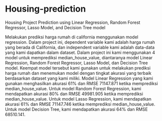 # Housing-prediction
Housing Project Prediction using Linear Regression, Random Forest Regressor, Lasso Model, and Decision Tree model

Melakukan prediksi harga rumah di california menggunakan model regression. Dalam project ini, dependent variable kami adalah harga rumah yang berada di California, dan independent variable kami adalah data-data yang kami dapatkan dalam dataset. Dalam project ini kami menggunakan 4 model untuk memprediksi median_house_value, diantaranya model Linear Regression, Random Forest Regressor, Lasso Model, dan Decision Tree model. Keempat model tersebut kami gunakan untuk melakukan prediksi harga rumah dan menemukan model dengan tingkat akurasi yang terbaik berdasarkan dataset yang kami miliki. 
Model Linear Regression yang kami gunakan menghasilkan akurasi 61% dan RMSE 71147.871 ketika memprediksi median_house_value. Untuk model Random Forest Regression, kami mendapatkan akurasi 80% dan RMSE 49981.905 ketika memprediksi median_house_value. Untuk model Lasso Regression, kami mendapatkan akurasi 61% dan RMSE 71147.746 ketika memprediksi median_house_value. Untuk model Decision Tree, kami mendapatkan akurasi 64% dan RMSE 68510.141.
